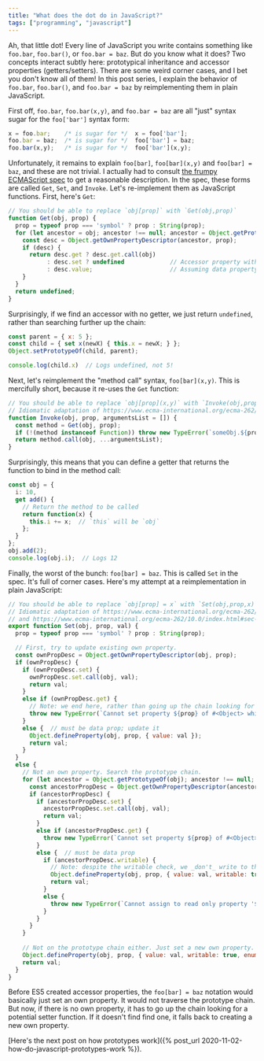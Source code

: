 ```yaml
---
title: "What does the dot do in JavaScript?"
tags: ["programming", "javascript"]
---
```


Ah, that little dot!
Every line of JavaScript you write
contains something like `foo.bar`, `foo.bar()`, or `foo.bar = baz`.
But do you know what it does?
Two concepts interact subtly here:
prototypical inheritance
and accessor properties (getters/setters).
There are some weird corner cases, and I bet you don't know all of them!
In this post series, 
I explain the behavior of `foo.bar`, `foo.bar()`, and `foo.bar = baz`
by reimplementing them in plain JavaScript.

First off, `foo.bar`, `foo.bar(x,y)`, and `foo.bar = baz`
are all "just" syntax sugar for the `foo['bar']` syntax form:

```js
x = foo.bar;    /* is sugar for */  x = foo['bar'];
foo.bar = baz;  /* is sugar for */  foo['bar'] = baz;
foo.bar(x,y);   /* is sugar for */  foo['bar'](x,y);
```

Unfortunately, it remains to explain `foo[bar]`, `foo[bar](x,y)` and `foo[bar] = baz`,
and these are not trivial.
I actually had to consult
[the frumpy](https://www.ecma-international.org/ecma-262/10.0/index.html#sec-property-accessors-runtime-semantics-evaluation)
[ECMAScript spec](https://www.ecma-international.org/ecma-262/10.0/index.html#sec-get-o-p)
to get a reasonable description.
In the spec,
these forms are called `Get`, `Set`, and `Invoke`.
Let's re-implement them as JavaScript functions.
First, here's `Get`:

```js
// You should be able to replace `obj[prop]` with `Get(obj,prop)`
function Get(obj, prop) {
  prop = typeof prop === 'symbol' ? prop : String(prop);
  for (let ancestor = obj; ancestor !== null; ancestor = Object.getPrototypeOf(ancestor)) {
    const desc = Object.getOwnPropertyDescriptor(ancestor, prop);
    if (desc) {
      return desc.get ? desc.get.call(obj)
           : desc.set ? undefined             // Accessor property with just a setter
           : desc.value;                      // Assuming data property
    }
  }
  return undefined;
}
```

Surprisingly, if we find an accessor with no getter,
we just return `undefined`, rather than searching further up the chain:

```js
const parent = { x: 5 };
const child = { set x(newX) { this.x = newX; } };
Object.setPrototypeOf(child, parent);

console.log(child.x)  // Logs undefined, not 5!
```

Next, let's reimplement the "method call" syntax, `foo[bar](x,y)`.
This is mercifully short,
because it re-uses the `Get` function:

```js
// You should be able to replace `obj[prop](x,y)` with `Invoke(obj,prop, [x,y])`.
// Idiomatic adaptation of https://www.ecma-international.org/ecma-262/10.0/index.html#sec-invoke
function Invoke(obj, prop, argumentsList = []) {
  const method = Get(obj, prop);
  if (!(method instanceof Function)) throw new TypeError(`someObj.${prop} is not a function`);
  return method.call(obj, ...argumentsList);
}
```

Surprisingly, this means that you can define a getter that returns the function to bind in the method call:

```js
const obj = { 
  i: 10,
  get add() {
    // Return the method to be called
    return function(x) { 
      this.i += x;  // `this` will be `obj`
    };
  } 
};
obj.add(2);
console.log(obj.i);  // Logs 12
```

Finally, the worst of the bunch: `foo[bar] = baz`.
This is called `Set` in the spec.
It's full of corner cases.
Here's my attempt at a reimplementation in plain JavaScript:

```js
// You should be able to replace `obj[prop] = x` with `Set(obj,prop,x)`.
// Idiomatic adaptation of https://www.ecma-international.org/ecma-262/10.0/index.html#sec-set-o-p-v-throw
// and https://www.ecma-international.org/ecma-262/10.0/index.html#sec-property-accessors
export function Set(obj, prop, val) {
  prop = typeof prop === 'symbol' ? prop : String(prop);

  // First, try to update existing own property.
  const ownPropDesc = Object.getOwnPropertyDescriptor(obj, prop);
  if (ownPropDesc) {
    if (ownPropDesc.set) {
      ownPropDesc.set.call(obj, val);
      return val;
    } 
    else if (ownPropDesc.get) {
      // Note: we end here, rather than going up the chain looking for a setter.
      throw new TypeError(`Cannot set property ${prop} of #<Object> which has only a getter`);
    }
    else {  // must be data prop; update it
      Object.defineProperty(obj, prop, { value: val });
      return val;
    }
  }
  else {
    // Not an own property. Search the prototype chain.
    for (let ancestor = Object.getPrototypeOf(obj); ancestor !== null; ancestor = Object.getPrototypeOf(ancestor)) {
      const ancestorPropDesc = Object.getOwnPropertyDescriptor(ancestor, prop);
      if (ancestorPropDesc) {
        if (ancestorPropDesc.set) {
          ancestorPropDesc.set.call(obj, val);
          return val;
        }
        else if (ancestorPropDesc.get) {
          throw new TypeError(`Cannot set property ${prop} of #<Object> which has only a getter`);
        }
        else {  // must be data prop
          if (ancestorPropDesc.writable) {
            // Note: despite the writable check, we _don't_ write to the ancestor, or continue up the chain.
            Object.defineProperty(obj, prop, { value: val, writable: true, enumerable: true, configurable: true });
            return val;
          } 
          else {
            throw new TypeError(`Cannot assign to read only property '${prop}' of object '#<Object>'`);
          }
        }
      }
    }
  
    // Not on the prototype chain either. Just set a new own property.
    Object.defineProperty(obj, prop, { value: val, writable: true, enumerable: true, configurable: true });
    return val;
  }
}
```

Before ES5 created accessor properties,
the `foo[bar] = baz` notation would basically just set an own property.
It would not traverse the prototype chain.
But now, if there is no own property,
it has to go up the chain looking for a potential setter function.
If it doesn't find find one, it falls back to creating a new own property.

[Here's the next post on how prototypes work]({% post_url 2020-11-02-how-do-javascript-prototypes-work %}).
